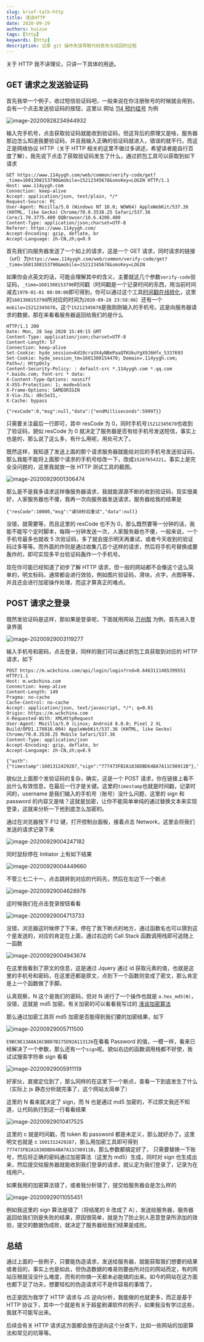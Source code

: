 ```yaml
---
slug: brief-talk-http
title: 浅谈HTTP
date: 2020-09-29
authors: kuizuo
tags: [http]
keywords: [http]
description: 记录 git 操作失误导致代码丢失与找回的过程
---
```


<!-- truncate -->

关于 HTTP 我不讲理论，只讲一下具体的用途。

## GET 请求之发送验证码

首先我举一个例子，收过短信验证码吧，一般来说在你注册账号的时候就会用到，会有一个点击发送验证码的按钮，这里以 网址 [114 预约挂号](https://www.114yygh.com/) 为例

![image-20200928234944932](https://img.kuizuo.cn/image-20200928234944932.png)

输入完手机号，点击获取验证码就能收到验证码，但这背后的原理又是啥，服务器那边怎么知道我要验证码，并且我输入正确的验证码就进入，错误的就不行。而这正是网络协议 HTTP（关于 HTTP 相关的这里不做过多讲述，希望读者能自行百度了解），我先说下点击了获取验证码发生了什么，通过抓包工具可以获取到如下请求

```http
GET https://www.114yygh.com/web/common/verify-code/get?_time=1601308153790&mobile=15212345678&smsKey=LOGIN HTTP/1.1
Host: www.114yygh.com
Connection: keep-alive
Accept: application/json, text/plain, */*
Request-Source: PC
User-Agent: Mozilla/5.0 (Windows NT 10.0; WOW64) AppleWebKit/537.36 (KHTML, like Gecko) Chrome/70.0.3538.25 Safari/537.36 Core/1.70.3775.400 QQBrowser/10.6.4208.400
Content-Type: application/json;charset=UTF-8
Referer: https://www.114yygh.com/
Accept-Encoding: gzip, deflate, br
Accept-Language: zh-CN,zh;q=0.9
```

首先我们向服务器发送了一个如上的请求，这是一个 GET 请求，同时请求的链接（url）为`https://www.114yygh.com/web/common/verify-code/get?_time=1601308153790&mobile=15212345678&smsKey=LOGIN`

如果你会点英文的话，可能会理解其中的含义，主要就这几个参数`verify-code`验证码，`_time=1601308153790`时间戳（时间戳是一个记录时间的东西，用当前时间减去`1970-01-01 08:00:00`即可得到，你可以通过这个工具[时间戳在线转化](https://tool.lu/timestamp/)，这里的`1601308153790`所对应的时间为`2020-09-28 23:58:06`）还有一个`mobile=15212345678`，这个`15212345678`是我刚刚输入的手机号。这是向服务器请求的数据，那在来看看服务器返回给我们的是什么

```http
HTTP/1.1 200
Date: Mon, 28 Sep 2020 15:49:15 GMT
Content-Type: application/json;charset=UTF-8
Content-Length: 57
Connection: keep-alive
Set-Cookie: hyde_session=Kd10cra3X4yNBePaaQTKUkuYgX9J6Hfx_5337693
Set-Cookie: hyde_session_tm=1601308154470; Domain=.114yygh.com; Path=/; HttpOnly
Content-Security-Policy: : default-src *.114yygh.com *.qq.com *.baidu.com; font-src * data:
X-Content-Type-Options: nosniff
X-XSS-Protection: 1; mode=block
X-Frame-Options: SAMEORIGIN
X-Via-JSL: d8c5e31,-
X-Cache: bypass

{"resCode":0,"msg":null,"data":{"endMilliseconds":59997}}
```

只需要关注最后一行即可，其中 resCode 为 0，同时手机号`15212345678`也收到了验证码，貌似 resCode 为 0 就决定了服务器是否有给手机号发送短信，事实上也是的，那么说了这么多，有什么用呢，用处可大了。

既然这样，我知道了发送上面的那个请求服务器就能给对应的手机号发送验证码，那么我能不能将上面那个请求的手机号给改一下，改成`15287654321`，事实上是完全没问题的，这里我就放一张 HTTP 测试工具的截图。

![image-20200929001306474](https://img.kuizuo.cn/image-20200929001306474.png)

那么是不是我多请求这样像服务器请求，我就能源源不断的收到验证码，现实很美好，人家服务器也不傻，我再一次向服务器发送请求，服务器给我的结果是

```
{"resCode":10000,"msg":"请58秒后重试","data":null}
```

没错，就需要等，而且这里的 resCode 也不为 0，那么既然要等一分钟的话，我能不能写个定时脚本，每隔一分钟发送一次，人家服务器也不傻，一般来说，一个手机号最多也就收 5 次验证码，多了就会提示明天再重试，或者今天收到的验证码过多等等。而外面的炸则是通过收集几百个这样的请求，然后将手机号替换成要轰炸的，即可实现多平台验证码轰炸一个手机号。

现在你可能已经知道了初步了解 HTTP 请求，但一般的网站都不会像这个这么简单的，明文标码，通常都会进行效验，例如图片验证码，滑块，点字，点图等等，并且还会进行加密操作处理，而这才算真正的难点。

## POST 请求之登录

既然发验证码是这样，那如果是登录呢，下面就用网站 [万创帮](https://m.wcbchina.com/) 为例，首先进入登录界面

![image-20200929003119277](https://img.kuizuo.cn/image-20200929003119277.png)

输入手机号和密码，点击登录，同样的我们可以通过抓包工具获取到对应的 HTTP 请求，如下

```http
POST https://m.wcbchina.com/api/login/login?rnd=0.6463111465399551 HTTP/1.1
Host: m.wcbchina.com
Connection: keep-alive
Content-Length: 149
Pragma: no-cache
Cache-Control: no-cache
Accept: application/json, text/javascript, */*; q=0.01
Origin: https://m.wcbchina.com
X-Requested-With: XMLHttpRequest
User-Agent: Mozilla/5.0 (Linux; Android 8.0.0; Pixel 2 XL Build/OPD1.170816.004) AppleWebKit/537.36 (KHTML, like Gecko) Chrome/70.0.3538.25 Mobile Safari/537.36
Content-Type: application/json
Accept-Encoding: gzip, deflate, br
Accept-Language: zh-CN,zh;q=0.9

{"auth":{"timestamp":1601312429287,"sign":"777473FB2A1838DBD64BA7A11C98911B"},"username":"15212345678","password":"E9BC0E13A8A16CBB07B175D92A113126"}
```

貌似比上面那个发验证码的复杂，确实，这是一个 POST 请求，你在链接上看不出什么有效信息，在最后一行才是关键。这里的`timestamp`也就是时间戳，记录时间的，username 是我们输入的手机号（账号）没什么问题，这里的 sign 和 password 的内容又是啥？这就是加密，让你不能简单单纯的通过替换文本来实现登录，这就来分析一下他到底怎么加密的。

通过在浏览器按下 F12 键，打开控制台面板，接着点击 Network，这里会将我们发送的请求记录下来

![image-20200929004247182](https://img.kuizuo.cn/image-20200929004247182.png)

同时鼠标停在 Initiator 上有如下结果

![image-20200929004449660](https://img.kuizuo.cn/image-20200929004449660.png)

不管三七二十一，点击跳转到对应的代码先，然后在左边下一个断点

![image-20200929004628978](https://img.kuizuo.cn/image-20200929004628978.png)

这时候我们在点击登录按钮看看

![image-20200929004713733](https://img.kuizuo.cn/image-20200929004713733.png)

没错，浏览器这时候停了下来，停在了我下断点的地方，通过函数名也可以猜到这个是发送的，对应的肯定在上面，通过右边的 Call Stack 函数调用栈即可追随上一函数

![image-20200929004943674](https://img.kuizuo.cn/image-20200929004943674.png)

在这里我看到了原文的信息，这是通过 Jquery 通过 id 获取元素的值，也就是这里的手机号和密码，在这里还都是原文，点到下一个函数则变成了密文，那么肯定是上一个函数做了手脚。

认真观察，N 这个是我们的密码，但对 N 进行了一个操作也就是 `a.hex_md5(N)`，没错，这就是 md5 加密。有关加密的可以看看我写过的 [浅谈加密算法](./docs/skill/reverse/crypto/brief-talk-encryption-algorithm)

那么通过加密工具将 md5 加密是否能得到我们要的加密结果，如下

![image-20200929005711500](https://img.kuizuo.cn/image-20200929005711500.png)

`E9BC0E13A8A16CBB07B175D92A113126`在看看 Password 的值，一模一样，看来已经解决了一个参数，那么还有一个`sign`呢。貌似右边的函数调用栈都不好使，我试试搜索字符串 sign 看看

![image-20200929005911119](https://img.kuizuo.cn/image-20200929005911119.png)

好家伙，直接定位到了，那么同样的在这里下一个断点，查看一下到底发生了什么（实际上 js 静态分析就完事了，这个网站太简单了）

这里的 N 看来就决定了 sign，而 N 也是通过 md5 加密的，不过原文我还不知道，让代码执行到这一行看看结果

![image-20200929010417525](https://img.kuizuo.cn/image-20200929010417525.png)

这里的 c 就是时间戳，而 token 和 password 都是未定义，那么就好办了。这里明文也就是 c `1601312429287`，那么用加密工具即可得到`777473FB2A1838DBD64BA7A11C98911B`，那么参数都搞定好了， 只需要替换一下账号，然后将正确的密码通过加密算法（这里为 md5）生成，同时对 sign 也生成出来，然后提交给服务器就能收到我们登录的请求，就认定为我们登录了，记录为在线用户。

如果我用的加密算法错了，或者我分析错了，提交给服务器会是怎么样的

![image-20200929011055451](https://img.kuizuo.cn/image-20200929011055451.png)

例如我这里的 sign 算法是错了（将结尾的 B 改成了 A），发送给服务器，服务器返回给我们则是失败的结果，原因很简单，就是为了防止别人恶意登录所添加的效验，提交的数据伪成败，就决定了服务器给我们结果是成败。

## 总结

通过上面的一些例子，只要能伪造请求，发送给服务器，就能获取我们想要的结果或者目的，事实上也是如此，但伪造数据的难易则要由所对应的网站而定，有的网站压根就没没什么难度，而有的你搞一天都未必能搞的出来。如今的网站在这方面也都下足了功夫，想要轻松的伪造请求可不是件容易的事情了。

也正是因为我学了 HTTP 请求与 JS 逆向分析，我能做的也就更多，而正是基于 HTTP 协议下，其中一个就是有关于超星刷课软件的例子，如果我没有学过这些，我就不可能写出来。

后续会有关 HTTP 请求这方面都会放在逆向这个分类下，比如一些网站的加密算法和常见的坑等等。
